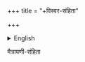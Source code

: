 +++
title = "+विस्वर-संहिता"

+++

<details><summary>English</summary>


Maitrayani-Samhita, plain text  
  
  
  
Maitrayani-Samhita  
  
  
Based on Schroeder, Leopold von: Maitrāyaṇī Saṃhitā. Die Saṃhitā der Maitrāyaṇīya-Śākhā. Leipzig : 1881-1886  
Repr. Wiesbaden : 1970-1972   
  
Input by Thesaurus Indogermanischer Text- und Sprachmaterialien (TITUS)  
[GRETIL-Version vom 01.12.2016]  
  
  
LICENSE  
This file is based on the text available at:  
http://titus.uni-frankfurt.de/texte/etcs/ind/aind/ved/yvs/ms/ms.htm  
  
Electronically prepared by Makoto Fushimi, Osaka, 2015;  
  
STRUCTURE OF REFERENCES  
MS_n,nn.nn =  Maitrāyaṇī-Saṃhitā_Kāṇḍa,Prapāṭhaka.Anuvāka  
  

</details>




    
मैत्रायणी-संहिता  
    
  

